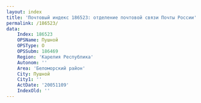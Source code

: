 ```yaml
---
layout: index
title: 'Почтовый индекс 186523: отделение почтовой связи Почты России'
permalink: /186523/
data:
    Index: 186523
    OPSName: Пушной
    OPSType: О
    OPSSubm: 186469
    Region: 'Карелия Республика'
    Autonom: ''
    Area: 'Беломорский район'
    City: Пушной
    City1: ''
    ActDate: '20051109'
    IndexOld: ''
---
```

